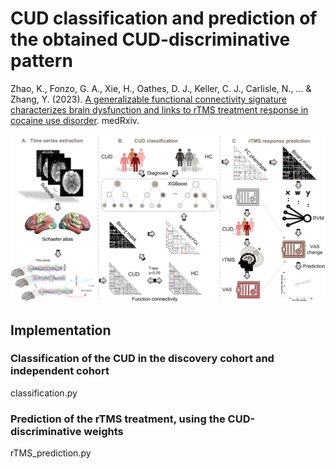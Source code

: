 # CUD classification and prediction of the obtained CUD-discriminative pattern
Zhao, K., Fonzo, G. A., Xie, H., Oathes, D. J., Keller, C. J., Carlisle, N., ... & Zhang, Y. (2023). [A generalizable functional connectivity signature characterizes brain dysfunction and links to rTMS treatment response in cocaine use disorder](https://www.ncbi.nlm.nih.gov/pmc/articles/PMC10168499/?utm_source=Other&utm_medium=rss&utm_content=1H_ca59kJO-Nxb9oyhLMRtlyW18GyMCICa-_W3V7fIzUnWagNj&ff=20230510125900&v=2.17.9.post6+86293ac). medRxiv.

<div align=center>
<img width="1000" alt="1669910392114" src="https://github.com/zhangyubrain/FCN-CUD-Phenotyping-rTMS/blob/main/img/1695421844211.png">
</div>

## Implementation<br />
### Classification of the CUD in the discovery cohort and independent cohort<br />
classification.py
### Prediction of the rTMS treatment, using the CUD-discriminative weights<br />
rTMS_prediction.py
